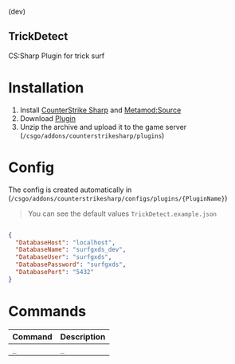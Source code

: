 (dev)

## TrickDetect 

CS:Sharp Plugin for trick surf

# Installation
1. Install [CounterStrike Sharp](https://github.com/roflmuffin/CounterStrikeSharp) and [Metamod:Source](https://www.sourcemm.net/downloads.php/?branch=master)
3. Download [Plugin](https://github.com/TrickSurfCS2/trick-detect-plugin/releases/)
4. Unzip the archive and upload it to the game server (`/csgo/addons/counterstrikesharp/plugins`)

# Config
The config is created automatically in (`/csgo/addons/counterstrikesharp/configs/plugins/{PluginName}`)
> You can see the default values `TrickDetect.example.json`
```json

{
  "DatabaseHost": "localhost",
  "DatabaseName": "surfgxds_dev",
  "DatabaseUser": "surfgxds",
  "DatabasePassword": "surfgxds",
  "DatabasePort": "5432"
}

```

# Commands

| Command          | Description                   |
|------------------|-------------------------------|
| `_`              | `_`                           |
